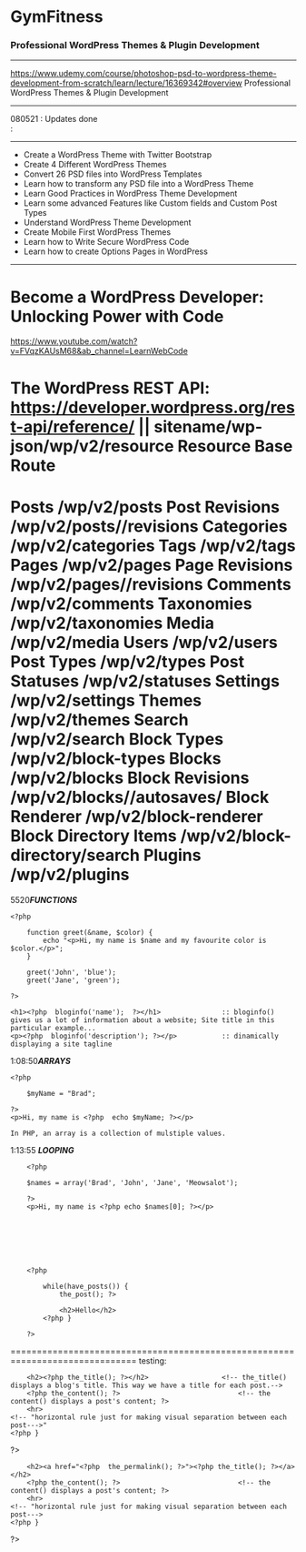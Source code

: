 # GymFitness
### Professional WordPress Themes & Plugin Development ###
******************************************************************************************************  
https://www.udemy.com/course/photoshop-psd-to-wordpress-theme-development-from-scratch/learn/lecture/16369342#overview Professional WordPress Themes & Plugin Development
******************************************************************************************************  
080521	: 	Updates done  
		:	
******************************************************************************************************  
* Create a WordPress Theme with Twitter Bootstrap
* Create 4 Different WordPress Themes
* Convert 26 PSD files into WordPress Templates
* Learn how to transform any PSD file into a WordPress Theme
* Learn Good Practices in WordPress Theme Development
* Learn some advanced Features like Custom fields and Custom Post Types
* Understand WordPress Theme Development
* Create Mobile First WordPress Themes
* Learn how to Write Secure WordPress Code
* Learn how to create Options Pages in WordPress
 ******************************************************************************************************  
 # Become a WordPress Developer: Unlocking Power with Code
 https://www.youtube.com/watch?v=FVqzKAUsM68&ab_channel=LearnWebCode

 The WordPress REST API:	https://developer.wordpress.org/rest-api/reference/	|| sitename/wp-json/wp/v2/resource
Resource						Base Route
============================================================================  
Posts							/wp/v2/posts
Post Revisions				/wp/v2/posts/<id>/revisions
Categories					/wp/v2/categories
Tags								/wp/v2/tags
Pages							/wp/v2/pages
Page Revisions				/wp/v2/pages/<id>/revisions
Comments					/wp/v2/comments
Taxonomies					/wp/v2/taxonomies
Media							/wp/v2/media
Users							/wp/v2/users
Post Types					/wp/v2/types
Post Statuses					/wp/v2/statuses
Settings						/wp/v2/settings
Themes							/wp/v2/themes
Search							/wp/v2/search
Block Types					/wp/v2/block-types
Blocks							/wp/v2/blocks
Block Revisions				/wp/v2/blocks/<id>/autosaves/
Block Renderer				/wp/v2/block-renderer
Block Directory Items		/wp/v2/block-directory/search
Plugins							/wp/v2/plugins
============================================================================  


5520***FUNCTIONS***


	<?php 
	
		function greet(&name, $color) {
			echo "<p>Hi, my name is $name and my favourite color is $color.</p>";
		}
		
		greet('John', 'blue');
		greet('Jane', 'green');
	
	?>
	
	<h1><?php  bloginfo('name');  ?></h1>				:: bloginfo() gives us a lot of information about a website; Site title in this particular example...
	<p><?php  bloginfo('description'); ?></p>			:: dinamically displaying a site tagline
	
1:08:50***ARRAYS***

	<?php
	
		$myName = "Brad";
	
	?>
	<p>Hi, my name is <?php  echo $myName; ?></p>
	
	In PHP, an array is a collection of mulstiple values.
	

	
	
1:13:55 ***LOOPING***

		<?php
	
		$names = array('Brad', 'John', 'Jane', 'Meowsalot');
	
		?>
		<p>Hi, my name is <?php echo $names[0]; ?></p>
		
		
		
		
		
		
		
		<?php
		
			while(have_posts()) {
				the_post(); ?>
				
				<h2>Hello</h2>
			<?php }
		
		?>
==============================================================================
testing:
<?php
		
	while(have_posts()) {
		the_post(); ?>
		
		<h2><?php the_title(); ?></h2>					<!-- the_title() displays a blog's title. This way we have a title for each post.-->
		<?php the_content(); ?>								<!-- the content() displays a post's content; ?>
		<hr>															<!-- "horizontal rule just for making visual separation between each post--->"
	<?php }

?>

<?php
		
	while(have_posts()) {
		the_post(); ?>
		
		<h2><a href="<?php  the_permalink(); ?>"><?php the_title(); ?></a></h2>			
		<?php the_content(); ?>								<!-- the content() displays a post's content; ?>
		<hr>															<!-- "horizontal rule just for making visual separation between each post--->
	<?php }

?>
